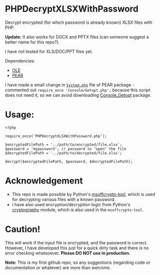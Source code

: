 # PHPDecryptXLSXWithPassword
Decrypt encrypted (for which password is already known) XLSX files with PHP.

**Update:** It also works for DOCX and PPTX files (can someone suggest a better name for this repo?).

I have not tested for XLS/DOC/PPT files yet.

Dependencies:
- [OLE](https://github.com/pear/OLE/)
- [PEAR](https://pear.php.net/package/PEAR/)

I have made a small change in [`System.php`](lib/System.php#L20) file of PEAR package - commented out `require_once 'Console/Getopt.php';` because this script does not need it, so we can avoid downloading [Console_Getopt](https://github.com/pear/Console_Getopt/) package.

# Usage:

```
<?php

require_once('PHPDecryptXLSXWithPassword.php');

$encryptedFilePath = '../path/to/encrypted/file.xlsx';
$password = 'mypassword'; // password to "open" the file
$decryptedFilePath = '../path/to/decrypted/file.xlsx';

decrypt($encryptedFilePath, $password, $decryptedFilePath);
```

# Acknowledgement
- This repo is made possible by Python's [msoffcrypto-tool](https://pypi.org/project/msoffcrypto-tool/), which is used for decrypting various files with a known password.
- I have also used encryption/decryption logic from Python's [cryptography](https://cryptography.io/en/latest/hazmat/primitives/) module, which is also used in the `msoffcrypto-tool`.

# Caution!

This will work if the input file is encrypted, and the password is correct. However, I have developed this just for a quick dirty task and there is no error checking whatsoever. **Please DO NOT use in production.**

**Note:** This is my first github repo, so any suggestions (regarding code or documentation or whatever) are more than welcome.
